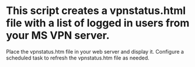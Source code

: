 # This script creates a vpnstatus.html file with a list of logged in users from your MS VPN server.

Place the vpnstatus.htm file in your web server and display it. Configure a scheduled task to refresh the vpnstatus.htm file as needed.

